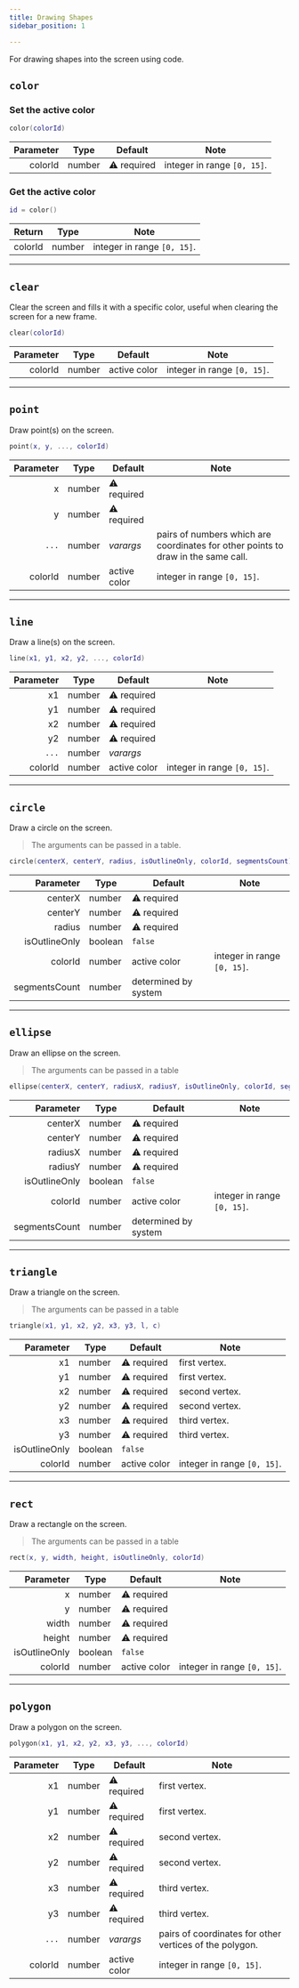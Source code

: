 ```yaml
---
title: Drawing Shapes
sidebar_position: 1

---
```


For drawing shapes into the screen using code.

## `color`

### Set the active color

```lua
color(colorId)
```

| Parameter | Type   | Default     | Note                        |
|----------:|--------|-------------|-----------------------------|
|   colorId | number | ⚠️ required | integer in range `[0, 15]`. |

### Get the active color

```lua
id = color()
```

|  Return | Type   | Note                        |
|--------:|--------|-----------------------------|
| colorId | number | integer in range `[0, 15]`. |

---

## `clear`

Clear the screen and fills it with a specific color, useful when clearing the screen for a new frame.

```lua
clear(colorId)
```

| Parameter | Type   | Default      | Note                        |
|----------:|--------|--------------|-----------------------------|
|   colorId | number | active color | integer in range `[0, 15]`. |

---

## `point`

Draw point(s) on the screen.

```lua
point(x, y, ..., colorId)
```

| Parameter | Type   | Default      | Note                                                                              |
|----------:|--------|--------------|-----------------------------------------------------------------------------------|
|         x | number | ⚠️ required  |                                                                                   |
|         y | number | ⚠️ required  |                                                                                   |
|     `...` | number | _varargs_    | pairs of numbers which are coordinates for other points to draw in the same call. |
|   colorId | number | active color | integer in range `[0, 15]`.                                                       |

---

## `line`

Draw a line(s) on the screen.

```lua
line(x1, y1, x2, y2, ..., colorId)
```

| Parameter | Type   | Default      | Note                        |
|----------:|--------|--------------|-----------------------------|
|        x1 | number | ⚠️ required  |                             |
|        y1 | number | ⚠️ required  |                             |
|        x2 | number | ⚠️ required  |                             |
|        y2 | number | ⚠️ required  |                             |
|     `...` | number | _varargs_    |                             |
|   colorId | number | active color | integer in range `[0, 15]`. |

---

## `circle`

Draw a circle on the screen.

> The arguments can be passed in a table.

```lua
circle(centerX, centerY, radius, isOutlineOnly, colorId, segmentsCount)
```

|     Parameter | Type    | Default              | Note                        |
|--------------:|---------|----------------------|-----------------------------|
|       centerX | number  | ⚠️ required          |                             |
|       centerY | number  | ⚠️ required          |                             |
|        radius | number  | ⚠️ required          |                             |
| isOutlineOnly | boolean | `false`              |                             |
|       colorId | number  | active color         | integer in range `[0, 15]`. |
| segmentsCount | number  | determined by system |                             |

---

## `ellipse`

Draw an ellipse on the screen.

> The arguments can be passed in a table

```lua
ellipse(centerX, centerY, radiusX, radiusY, isOutlineOnly, colorId, segmentsCount)
```

|     Parameter | Type    | Default              | Note                        |
|--------------:|---------|----------------------|-----------------------------|
|       centerX | number  | ⚠️ required          |                             |
|       centerY | number  | ⚠️ required          |                             |
|       radiusX | number  | ⚠️ required          |                             |
|       radiusY | number  | ⚠️ required          |                             |
| isOutlineOnly | boolean | `false`              |                             |
|       colorId | number  | active color         | integer in range `[0, 15]`. |
| segmentsCount | number  | determined by system |                             |

---

## `triangle`

Draw a triangle on the screen.

> The arguments can be passed in a table

```lua
triangle(x1, y1, x2, y2, x3, y3, l, c)
```

|     Parameter | Type    | Default      | Note                        |
|--------------:|---------|--------------|-----------------------------|
|            x1 | number  | ⚠️ required  | first vertex.               |
|            y1 | number  | ⚠️ required  | first vertex.               |
|            x2 | number  | ⚠️ required  | second vertex.              |
|            y2 | number  | ⚠️ required  | second vertex.              |
|            x3 | number  | ⚠️ required  | third vertex.               |
|            y3 | number  | ⚠️ required  | third vertex.               |
| isOutlineOnly | boolean | `false`      |                             |
|       colorId | number  | active color | integer in range `[0, 15]`. |

---

## `rect`

Draw a rectangle on the screen.

> The arguments can be passed in a table

```lua
rect(x, y, width, height, isOutlineOnly, colorId)
```

|     Parameter | Type    | Default      | Note                        |
|--------------:|---------|--------------|-----------------------------|
|             x | number  | ⚠️ required  |                             |
|             y | number  | ⚠️ required  |                             |
|         width | number  | ⚠️ required  |                             |
|        height | number  | ⚠️ required  |                             |
| isOutlineOnly | boolean | `false`      |                             |
|       colorId | number  | active color | integer in range `[0, 15]`. |

---

## `polygon`

Draw a polygon on the screen.

```lua
polygon(x1, y1, x2, y2, x3, y3, ..., colorId)
```

| Parameter | Type   | Default      | Note                                                    |
|----------:|--------|--------------|---------------------------------------------------------|
|        x1 | number | ⚠️ required  | first vertex.                                           |
|        y1 | number | ⚠️ required  | first vertex.                                           |
|        x2 | number | ⚠️ required  | second vertex.                                          |
|        y2 | number | ⚠️ required  | second vertex.                                          |
|        x3 | number | ⚠️ required  | third vertex.                                           |
|        y3 | number | ⚠️ required  | third vertex.                                           |
|     `...` | number | _varargs_    | pairs of coordinates for other vertices of the polygon. |
|   colorId | number | active color | integer in range `[0, 15]`.                             |
